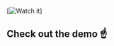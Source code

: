 [![Watch it](https://www.youtube.com/watch?v=K20I7nZBHJQ&ab_channel=Datascience_Enthusiast)]
## Check out the demo ☝️
